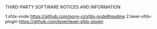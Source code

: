 THIRD-PARTY SOFTWARE NOTICES AND INFORMATION

1.sfdx-node https://github.com/pony-ci/sfdx-node#readme
2.texei-sfdx-plugin https://github.com/texei/texei-sfdx-plugin
